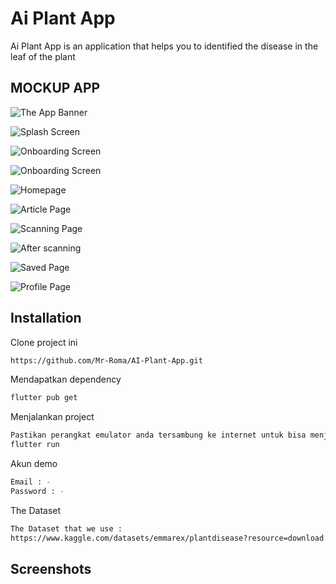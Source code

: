 # Ai Plant App

Ai Plant App is an application that helps you to identified the disease in the leaf of the plant

## MOCKUP APP
![The App Banner](https://github.com/user-attachments/assets/09047c14-ace9-4e90-a403-9c21cba31193)

![Splash Screen](https://github.com/user-attachments/assets/08335e57-02db-42d7-a5a1-d2316a226904)

![Onboarding Screen](https://github.com/user-attachments/assets/32d3b93b-f647-4b6d-a133-8d136bd3731b)

![Onboarding Screen](https://github.com/user-attachments/assets/7f793e93-8e49-4a10-acfd-124e2e642dd2)

![Homepage](https://github.com/user-attachments/assets/54dde108-e482-4aed-9569-f003c57ca00c)

![Article Page](https://github.com/user-attachments/assets/1add2bad-6c68-49a6-905f-ceeaefd23dc2)

![Scanning Page](https://github.com/user-attachments/assets/78cacc69-14e7-4ac9-b218-1a8c8c9098b4)

![After scanning](https://github.com/user-attachments/assets/3e028c6f-2723-41b9-9c0a-47eb266db496)

![Saved Page](https://github.com/user-attachments/assets/380332c2-ff96-426d-bd19-bf2d6a454a03)

![Profile Page](https://github.com/user-attachments/assets/c7ddcfdd-c49b-4ebf-896f-a642950ca51c)



## Installation

Clone project ini

```bash
https://github.com/Mr-Roma/AI-Plant-App.git
```

Mendapatkan dependency

```bash
flutter pub get
```

Menjalankan project

```bash
Pastikan perangkat emulator anda tersambung ke internet untuk bisa menjalankan aplikasi ini, dan jalankan command :
flutter run
```

Akun demo

```bash
Email : -
Password : -
```

The Dataset

```bash
The Dataset that we use : 
https://www.kaggle.com/datasets/emmarex/plantdisease?resource=download
```

## Screenshots
